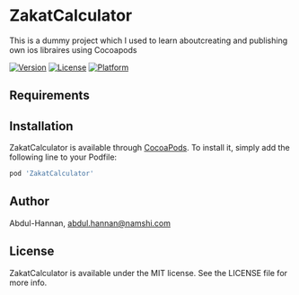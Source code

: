 # ZakatCalculator

This is a dummy project which I used to learn aboutcreating and publishing own ios libraires using Cocoapods


[![Version](https://img.shields.io/cocoapods/v/ZakatCalculator.svg?style=flat)](https://cocoapods.org/pods/ZakatCalculator)
[![License](https://img.shields.io/cocoapods/l/ZakatCalculator.svg?style=flat)](https://cocoapods.org/pods/ZakatCalculator)
[![Platform](https://img.shields.io/cocoapods/p/ZakatCalculator.svg?style=flat)](https://cocoapods.org/pods/ZakatCalculator)


## Requirements

## Installation

ZakatCalculator is available through [CocoaPods](https://cocoapods.org). To install
it, simply add the following line to your Podfile:

```ruby
pod 'ZakatCalculator'
```

## Author

Abdul-Hannan, abdul.hannan@namshi.com

## License

ZakatCalculator is available under the MIT license. See the LICENSE file for more info.
